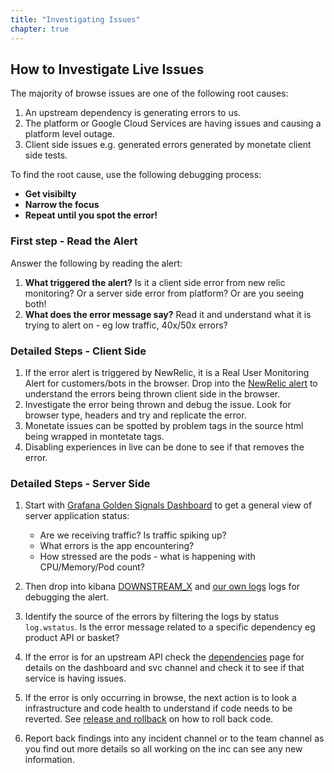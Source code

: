 ```yaml
---
title: "Investigating Issues"
chapter: true
---
```


## How to Investigate Live Issues

The majority of browse issues are one of the following root causes:

1. An upstream dependency is generating errors to us.
2. The platform or Google Cloud Services are having issues and causing a platform level outage.
3. Client side issues e.g. generated errors generated by monetate client side tests.

To find the root cause, use the following debugging process:

* **Get visibilty**
* **Narrow the focus**
* **Repeat until you spot the error!**

### First step - Read the Alert

Answer the following by reading the alert:

1. **What triggered the alert?** Is it a client side error from new relic monitoring? Or a server side error from platform? Or are you seeing both!
2. **What does the error message say?** Read it and understand what it is trying to alert on - eg low traffic, 40x/50x errors?  

### Detailed Steps - Client Side

1. If the error alert is triggered by NewRelic, it is a Real User Monitoring Alert for customers/bots in the browser. Drop into the [NewRelic alert](https://link/to/newrelic) to understand the errors being thrown client side in the browser.
2. Investigate the error being thrown and debug the issue. Look for browser type, headers and try and replicate the error.
3. Monetate issues can be spotted by problem tags in the source html being wrapped in montetate tags.
4. Disabling experiences in live can be done to see if that removes the error.

### Detailed Steps - Server Side

1. Start with [Grafana Golden Signals Dashboard](https://link/to/grafana) to get a general view of server application status:
   * Are we receiving traffic? Is traffic spiking up?
   * What errors is the app encountering?
   * How stressed are the pods - what is happening with CPU/Memory/Pod count?

2. Then drop into kibana [DOWNSTREAM_X](https://link/to/logs)  and [our own logs](https://link/to/logs) logs for debugging the alert.
3. Identify the source of the errors by filtering the logs by status `log.wstatus`. Is the error message related to a specific dependency eg product API or basket?
4. If the error is for an upstream API check the [dependencies](../dependencies/_index.md) page for details on the dashboard and svc channel and check it to see if that service is having issues.
5. If the error is only occurring in browse, the next action is to look a infrastructure and code health to understand if code needs to be reverted. See [release and rollback](./release-and-rollback.md) on how to roll back code.
6. Report back findings into any incident channel or to the team channel as you find out more details so all working on the inc can see any new information.

